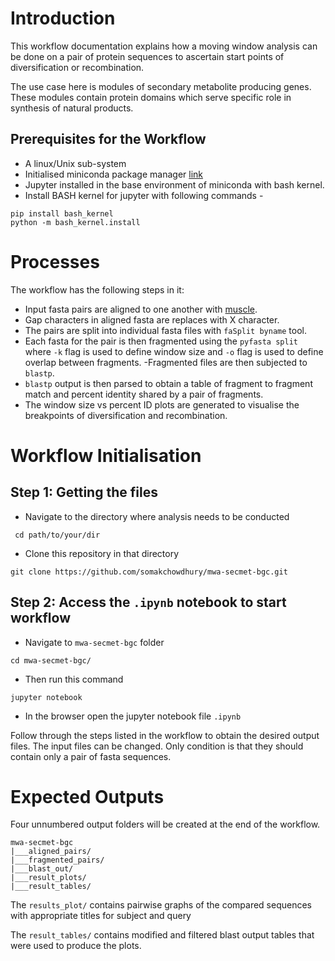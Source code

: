 # Introduction

This workflow documentation explains how a moving window analysis can be done on a pair of protein sequences to ascertain start points of diversification or recombination. 

The use case here is modules of secondary metabolite producing genes. These modules contain protein domains which serve specific role in synthesis of natural products. 

## Prerequisites for the Workflow

 - A linux/Unix sub-system
 - Initialised miniconda package manager [link](https://docs.conda.io/projects/conda/en/latest/user-guide/install/)
 - Jupyter installed in the base environment of miniconda with bash kernel. 
 - Install BASH kernel for jupyter with following commands - 
 ```
 pip install bash_kernel
 python -m bash_kernel.install
 ```


 # Processes

 The workflow has the following steps in it:

 - Input fasta pairs are aligned to one another with [muscle](http://www.drive5.com/muscle/muscle.html).
 - Gap characters in aligned fasta are replaces with X character. 
 - The pairs are split into individual fasta files with `faSplit byname` tool.
 - Each fasta for the pair is then fragmented using the `pyfasta split` where `-k` flag is used to define window size and `-o` flag is used to define overlap between fragments. 
 -Fragmented files are then subjected to `blastp`.
 - `blastp` output is then parsed to obtain a table of fragment to fragment match and percent identity shared by a pair of fragments. 
 - The window size vs percent ID plots are generated to visualise the breakpoints of diversification and recombination.

 # Workflow Initialisation 

## Step 1: Getting the files

- Navigate to the directory where analysis needs to be conducted
```
 cd path/to/your/dir 
``` 
- Clone this repository in that directory
```
git clone https://github.com/somakchowdhury/mwa-secmet-bgc.git 
```

## Step 2: Access the `.ipynb` notebook to start workflow

- Navigate to `mwa-secmet-bgc` folder
```
cd mwa-secmet-bgc/
```
- Then run this command
```
jupyter notebook
```
- In the browser open the jupyter notebook file `.ipynb`

Follow through the steps listed in the workflow to obtain the desired output files. The input files can be changed. Only condition is that they should contain only a pair of fasta sequences. 

# Expected Outputs

Four unnumbered output folders will be created at the end of the workflow.

```
mwa-secmet-bgc
|___aligned_pairs/
|___fragmented_pairs/
|___blast_out/
|___result_plots/
|___result_tables/
```

The `results_plot/` contains pairwise graphs of the compared sequences with appropriate titles for subject and query

The `result_tables/` contains modified and filtered blast output tables that were used to produce the plots. 